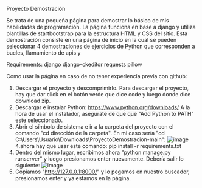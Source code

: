 Proyecto Demostración

Se trata de una pequeña página para demostrar lo básico de mis habilidades de programación.
La página funciona en base a django y utiliza plantillas de startbootstrap para la estructura HTML y CSS del sitio. Esta demostración consiste en una página de inicio en la cual se pueden seleccionar 4 demostraciones de ejercicios de Python que corresponden a bucles, llamamiento de apis y 

Requirements: 
django
django-ckeditor
requests
pillow

Como usar la página en caso de no tener experiencia previa con github:
1. Descargar el proyecto y descomprimirlo.
   Para descargar el proyecto, hay que dar click en el botón verde que dice code y luego donde dice download zip.
2. Descargar e instalar Python: https://www.python.org/downloads/
   A la hora de usar el instalador, asegurate de que que "Add Python to PATH" este seleccionado.
3. Abrir el símbolo de sistema e ir a la carpeta del proyecto con el comando "cd dirección de la carpeta". En mi caso sería "cd C:\Users\Usuario\Downloads\ProyectoDemostracion-main":
   ![image](https://github.com/AndresHerrero1/ProyectoDemostracion/assets/123222094/848b863c-a074-4d99-8644-76794d3c573c)
4.ahora hay que usar este comando:
   pip install -r requirements.txt
6. Dentro del mismo lugar, escribimos ahora "python manage.py runserver" y luego presionamos enter nuevamente. Debería salir lo siguiente:
    ![image](https://github.com/AndresHerrero1/ProyectoDemostracion/assets/123222094/b22307e3-506a-436c-a1ba-4bbbf507b328)
7. Copiamos "http://127.0.0.1:8000/" y lo pegamos en nuestro buscador, presionamos enter y ya estamos en la página.




